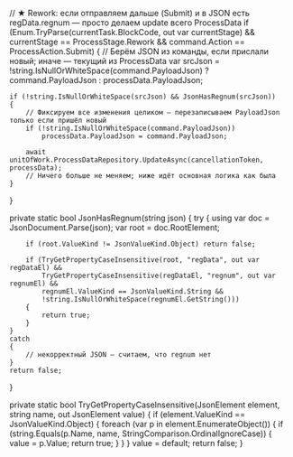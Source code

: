 // ★ Rework: если отправляем дальше (Submit) и в JSON есть regData.regnum — просто делаем update всего ProcessData
if (Enum.TryParse<ProcessStage>(currentTask.BlockCode, out var currentStage)
    && currentStage == ProcessStage.Rework
    && command.Action == ProcessAction.Submit)
{
    // Берём JSON из команды, если прислали новый; иначе — текущий из ProcessData
    var srcJson = !string.IsNullOrWhiteSpace(command.PayloadJson)
        ? command.PayloadJson
        : processData.PayloadJson;

    if (!string.IsNullOrWhiteSpace(srcJson) && JsonHasRegnum(srcJson))
    {
        // Фиксируем все изменения целиком — перезаписываем PayloadJson только если пришёл новый
        if (!string.IsNullOrWhiteSpace(command.PayloadJson))
            processData.PayloadJson = command.PayloadJson;

        await unitOfWork.ProcessDataRepository.UpdateAsync(cancellationToken, processData);
        // Ничего больше не меняем; ниже идёт основная логика как была
    }
}



private static bool JsonHasRegnum(string json)
{
    try
    {
        using var doc = JsonDocument.Parse(json);
        var root = doc.RootElement;

        if (root.ValueKind != JsonValueKind.Object) return false;

        if (TryGetPropertyCaseInsensitive(root, "regData", out var regDataEl) &&
            TryGetPropertyCaseInsensitive(regDataEl, "regnum", out var regnumEl) &&
            regnumEl.ValueKind == JsonValueKind.String &&
            !string.IsNullOrWhiteSpace(regnumEl.GetString()))
        {
            return true;
        }
    }
    catch
    {
        // некорректный JSON — считаем, что regnum нет
    }
    return false;
}

private static bool TryGetPropertyCaseInsensitive(JsonElement element, string name, out JsonElement value)
{
    if (element.ValueKind == JsonValueKind.Object)
    {
        foreach (var p in element.EnumerateObject())
        {
            if (string.Equals(p.Name, name, StringComparison.OrdinalIgnoreCase))
            {
                value = p.Value;
                return true;
            }
        }
    }
    value = default;
    return false;
}
